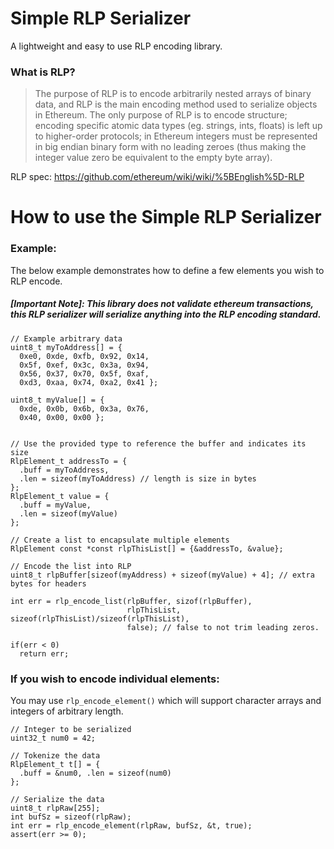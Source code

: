 # Simple RLP Serializer
A lightweight and easy to use RLP encoding library.

### What is RLP?
>The purpose of RLP is to encode arbitrarily nested arrays of binary data, and RLP is the main encoding method used to serialize objects in Ethereum. The only purpose of RLP is to encode structure; encoding specific atomic data types (eg. strings, ints, floats) is left up to higher-order protocols; in Ethereum integers must be represented in big endian binary form with no leading zeroes (thus making the integer value zero be equivalent to the empty byte array).

RLP spec: https://github.com/ethereum/wiki/wiki/%5BEnglish%5D-RLP

# How to use the Simple RLP Serializer

### Example:
The below example demonstrates how to define a few elements you wish to RLP encode.
##### [Important Note]: This library does not validate ethereum transactions, this RLP serializer will serialize anything into the RLP encoding standard.
```
// Example arbitrary data
uint8_t myToAddress[] = {
  0xe0, 0xde, 0xfb, 0x92, 0x14,
  0x5f, 0xef, 0x3c, 0x3a, 0x94,
  0x56, 0x37, 0x70, 0x5f, 0xaf,
  0xd3, 0xaa, 0x74, 0xa2, 0x41 };

uint8_t myValue[] = {
  0xde, 0x0b, 0x6b, 0x3a, 0x76, 
  0x40, 0x00, 0x00 };


// Use the provided type to reference the buffer and indicates its size
RlpElement_t addressTo = {
  .buff = myToAddress,
  .len = sizeof(myToAddress) // length is size in bytes
};
RlpElement_t value = {
  .buff = myValue,
  .len = sizeof(myValue)
};

// Create a list to encapsulate multiple elements
RlpElement const *const rlpThisList[] = {&addressTo, &value};

// Encode the list into RLP
uint8_t rlpBuffer[sizeof(myAddress) + sizeof(myValue) + 4]; // extra bytes for headers

int err = rlp_encode_list(rlpBuffer, sizof(rlpBuffer),
                          rlpThisList, sizeof(rlpThisList)/sizeof(rlpThisList), 
                          false); // false to not trim leading zeros.

if(err < 0)
  return err;

```

### If you wish to encode individual elements:
You may use `rlp_encode_element()` which will support character arrays and integers of arbitrary length.
```
// Integer to be serialized
uint32_t num0 = 42;

// Tokenize the data
RlpElement_t t[] = {
  .buff = &num0, .len = sizeof(num0)
};

// Serialize the data
uint8_t rlpRaw[255];
int bufSz = sizeof(rlpRaw);
int err = rlp_encode_element(rlpRaw, bufSz, &t, true);
assert(err >= 0);
```

